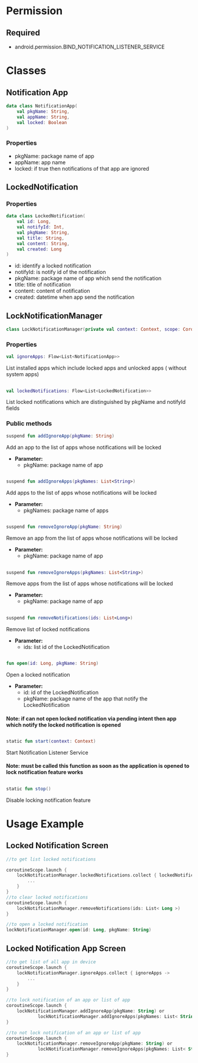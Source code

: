 # Permission

## Required

- android.permission.BIND_NOTIFICATION_LISTENER_SERVICE

# Classes

## Notification App

```kotlin
data class NotificationApp(
    val pkgName: String,
    val appName: String,
    val locked: Boolean
)
```

### Properties

- pkgName: package name of app
- appName: app name
- locked: if true then notifications of that app are ignored

## LockedNotification

### Properties

```kotlin
data class LockedNotification(
    val id: Long,
    val notifyId: Int,
    val pkgName: String,
    val title: String,
    val content: String,
    val created: Long
)
```

- id: identify a locked notification
- notifyId: is notify id of the notification
- pkgName: package name of app which send the notification
- title: title of notification
- content: content of notification
- created: datetime when app send the notification

## LockNotificationManager

```kotlin
class LockNotificationManager(private val context: Context, scope: CoroutineScope)
```

### Properties

```kotlin
val ignoreApps: Flow<List<NotificationApp>>
```

List installed apps which include locked apps and unlocked apps ( without system apps)

##

```kotlin
val lockedNotifications: Flow<List<LockedNotification>>
```

List locked notifications which are distinguished by pkgName and notifyId fields

### Public methods

```kotlin
suspend fun addIgnoreApp(pkgName: String)
```

Add an app to the list of apps whose notifications will be locked

- **Parameter:**
    - pkgName: package name of app

##

```kotlin
suspend fun addIgnoreApps(pkgNames: List<String>)
```

Add apps to the list of apps whose notifications will be locked

- **Parameter:**
    - pkgNames: package name of apps

##

```kotlin
suspend fun removeIgnoreApp(pkgName: String)
```

Remove an app from the list of apps whose notifications will be locked

- **Parameter:**
    - pkgName: package name of app

##

```kotlin
suspend fun removeIgnoreApps(pkgNames: List<String>)
```

Remove apps from the list of apps whose notifications will be locked

- **Parameter:**
    - pkgName: package name of app

##

```kotlin
suspend fun removeNotifications(ids: List<Long>)
```

Remove list of locked notifications

- **Parameter:**
    - ids: list id of the LockedNotification

##

```kotlin
fun open(id: Long, pkgName: String)
```

Open a locked notification

- **Parameter:**
    - id: id of the LockedNotification
    - pkgName: package name of the app that notify the LockedNotification

#### Note: if can not open locked notification via pending intent then app which notify the locked notification is opened

##

```kotlin
static fun start(context: Context)
```

Start Notification Listener Service

#### Note: must be called this function as soon as the application is opened to lock notification feature works

##

```kotlin
static fun stop()
```

Disable locking notification feature

# Usage Example

## Locked Notification Screen

```kotlin
//to get list locked notifications

coroutineScope.launch {
    lockNotificationManager.lockedNotifications.collect { lockedNotifications ->
        ...
    }
}
//to clear locked notifications
coroutineScope.launch {
    lockNotificationManager.removeNotifications(ids: List< Long >)
}

//to open a locked notification
lockNotificationManager.open(id: Long, pkgName: String)

```

## Locked Notification App Screen

```kotlin
//to get list of all app in device
coroutineScope.launch {
    lockNotificationManager.ignoreApps.collect { ignoreApps ->
        ...
    }
}

//to lock notification of an app or list of app
coroutineScope.launch {
    lockNotificationManager.addIgnoreApp(pkgName: String) or
            lockNotificationManager.addIgnoreApps(pkgNames: List< String >)
}

//to not lock notification of an app or list of app
coroutineScope.launch {
    lockNotificationManager.removeIgnoreApp(pkgName: String) or
            lockNotificationManager.removeIgnoreApps(pkgNames: List< String >)
}
```
